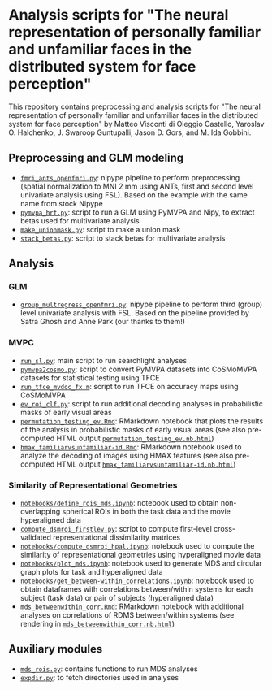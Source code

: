 # Analysis scripts for "The neural representation of personally familiar and unfamiliar faces in the distributed system for face perception"

This repository contains preprocessing and analysis scripts for "The neural representation of personally familiar and unfamiliar faces in the distributed system for face perception" by Matteo Visconti di Oleggio Castello, Yaroslav O. Halchenko, J. Swaroop
Guntupalli, Jason D. Gors, and M. Ida Gobbini.

## Preprocessing and GLM modeling

- [`fmri_ants_openfmri.py`](fmri_ants_openfmri.py): nipype pipeline to
  perform preprocessing (spatial normalization to MNI 2 mm using ANTs,
first and second level univariate analysis using FSL). Based on the
example with the same name from stock Nipype
- [`pymvpa_hrf.py`](pyvmpa_hrf.py): script to run a GLM using PyMVPA and
  Nipy, to extract betas used for multivariate analysis
- [`make_unionmask.py`](make_unionmask.py): script to make a union mask
- [`stack_betas.py`](stack_betas.py): script to stack betas for
  multivariate analysis

## Analysis

### GLM

- [`group_multregress_openfmri.py`](group_multregress_openfmri.py):
  nipype pipeline to perform third (group) level univariate analysis
with FSL. Based on the pipeline provided by Satra Ghosh and Anne Park
(our thanks to them!)

### MVPC

- [`run_sl.py`](run_sl.py): main script to run searchlight analyses
- [`pymvpa2cosmo.py`](pymvpa2cosmo.py): script to convert PyMVPA
  datasets into CoSMoMVPA datasets for statistical testing using TFCE
- [`run_tfce_mvdoc_fx.m`](run_tfce_mvdoc_fx.m): script to run TFCE on
  accuracy maps using CoSMoMVPA
- [`ev_roi_clf.py`](ev_roi_clf.py): script to run additional decoding analyses in probabilistic masks of early visual areas
- [`permutation_testing_ev.Rmd`](permutation_testing_ev.Rmd): RMarkdown notebook that plots the results of the analysis in  probabilistic masks of early visual areas (see also pre-computed HTML output [`permutation_testing_ev.nb.html`](permutation_testing_ev.nb.html))
- [`hmax_familiarvsunfamiliar-id.Rmd`](hmax_familiarvsunfamiliar-id.Rmd): RMarkdown notebook used to analyze the decoding of images using HMAX features (see also pre-computed HTML output [`hmax_familiarvsunfamiliar-id.nb.html`](hmax_familiarvsunfamiliar-id.nb.html))

### Similarity of Representational Geometries

- [`notebooks/define_rois_mds.ipynb`](notebooks/define_rois_mds.ipynb):
  notebook used to obtain non-overlapping spherical ROIs in both the
task data and the movie hyperaligned data
- [`compute_dsmroi_firstlev.py`](compute_dsmroi_firstlev.py): script to
  compute first-level cross-validated representational dissimilarity matrices
- [`notebooks/compute_dsmroi_hpal.ipynb`](notebooks/compute_dsmroi_hpal.ipynb):
  notebook used to compute the similarity of representational geometries
using hyperaligned movie data
- [`notebooks/plot_mds.ipynb`](notebooks/plot_mds.ipynb):
  notebook used to generate MDS and circular graph plots for task and
hyperaligned data
- [`notebooks/get_between-within_correlations.ipynb`](notebooks/get_between-within_correlations.ipynb):
  notebook used to obtain dataframes with correlations between/within
systems for each subject (task data) or pair of subjects (hyperaligned
data)
- [`mds_betweenwithin_corr.Rmd`](mds_betweenwithin_corr.Rmd): RMarkdown
  notebook with additional analyses on correlations of RDMS
between/within systems (see rendering in
[`mds_betweenwithin_corr.nb.html`](mds_betweenwithin_corr.nb.html))


## Auxiliary modules

- [`mds_rois.py`](mds_rois.py): contains functions to run MDS analyses
- [`expdir.py`](expdir.py): to fetch directories used in analyses

